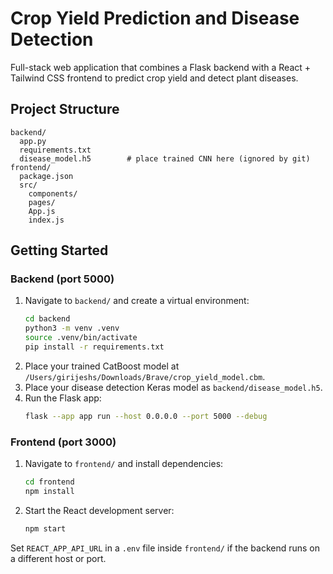 # Crop Yield Prediction and Disease Detection

Full-stack web application that combines a Flask backend with a React + Tailwind CSS frontend to predict crop yield and detect plant diseases.

## Project Structure

```
backend/
  app.py
  requirements.txt
  disease_model.h5        # place trained CNN here (ignored by git)
frontend/
  package.json
  src/
    components/
    pages/
    App.js
    index.js
```

## Getting Started

### Backend (port 5000)
1. Navigate to `backend/` and create a virtual environment:
   ```bash
   cd backend
   python3 -m venv .venv
   source .venv/bin/activate
   pip install -r requirements.txt
   ```
2. Place your trained CatBoost model at `/Users/girijeshs/Downloads/Brave/crop_yield_model.cbm`.
3. Place your disease detection Keras model as `backend/disease_model.h5`.
4. Run the Flask app:
   ```bash
   flask --app app run --host 0.0.0.0 --port 5000 --debug
   ```

### Frontend (port 3000)
1. Navigate to `frontend/` and install dependencies:
   ```bash
   cd frontend
   npm install
   ```
2. Start the React development server:
   ```bash
   npm start
   ```

Set `REACT_APP_API_URL` in a `.env` file inside `frontend/` if the backend runs on a different host or port.
